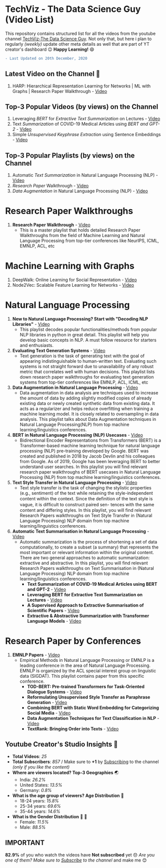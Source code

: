 # TechViz - The Data Science Guy (Video List)
This repository contains structured list for all the videos from the youtube channel [TechViz-The Data Science Guy](https://www.youtube.com/c/TechVizTheDataScienceGuy). Not only that, but here i plan to regularly _(weekly)_ update other meta details as well that are part of YT creator's dashboard :wink:   __Happy Learning!__ :smile: 

```diff
- Last Updated on 20th December, 2020
```

## Latest Video  on the Channel :partying_face:
1. HARP: Hierarchical Representation Learning for Networks | ML with Graphs | Research Paper Walkthrough - [Video](https://www.youtube.com/watch?v=7HJFa8Xct80)

## Top-3 Popular Videos (by views) on the Channel
1. Leveraging _BERT_ for _Extractive Text Summarization_ on Lectures - [Video](https://www.youtube.com/watch?v=JU6eSLsp6vI)
2. Text _Summarization_ of COVID-19 Medical Articles using _BERT and GPT-2_ - [Video](https://www.youtube.com/watch?v=kC5kP1dPAzc)
3. Simple _Unsupervised Keyphrase Extraction_ using Sentence Embeddings - [Video](https://www.youtube.com/watch?v=ykClwtoLER8)

## Top-3 Popular Playlists (by views) on the Channel
1. Automatic _Text Summarization_ in Natural Language Processing (NLP) - [Video](https://www.youtube.com/playlist?list=PLsAqq9lZFOtV8jYq3JlkqPQUN5QxcWq0f)
2. _Research Paper_ Walkthrough - [Video](https://www.youtube.com/playlist?list=PLsAqq9lZFOtWUz1WEoJ3GXw197LD7BxMc)
3. _Data Augmentation_ in Natural Language Processing (NLP) - [Video](https://www.youtube.com/playlist?list=PLsAqq9lZFOtUg63g_95OuV-R2GhV1UiIZ)

# Research Paper Walkthroughs
1. __Research Paper Walkthrough__ - [Video](https://www.youtube.com/playlist?list=PLsAqq9lZFOtWUz1WEoJ3GXw197LD7BxMc)
    * This is a master playlist that holds detailed Research Paper Walkthroughs from the field of Machine Learning and Natural Language Processing from top-tier conferences like NeurIPS, ICML, EMNLP, ACL, etc     
    
# Machine Learning with Graphs
1. DeepWalk: Online Learning for Social Representation - [Video](https://www.youtube.com/watch?v=-uJL_ANy1jc&list=PLsAqq9lZFOtU7tT6mDXX_fhv1R1-jGiYf&index=1)
2. Node2Vec: Scalable Feature Learning for Networks - [Video](https://www.youtube.com/watch?v=LpwGZG5j_q0&list=PLsAqq9lZFOtU7tT6mDXX_fhv1R1-jGiYf&index=2)

# Natural Language Processing
1. __New to Natural Language Processing? Start with "Decoding NLP Libraries"__ - [Video](https://www.youtube.com/playlist?list=PLsAqq9lZFOtUKvo2BIEOTfb1gqXd97P7B)
    * This playlist decodes popular functionalities/methods from popular NLP libraries in python in  great detail. This playlist will help you develop basic concepts in NLP. A must follow resource for starters and enthusiasts.
2. __Evaluating Text Generation Systems__ - [Video](https://www.youtube.com/playlist?list=PLsAqq9lZFOtXlzg5RNyV00ueE89PwnCbu)
    * Text generation is the task of generating text with the goal of appearing indistinguishable to human-written text. Evaluating such systems is not straight forward due to unavailability of any robust metric that correlates well with human decisions. This playlist lists down research paper walkthroughs for evaluating text generation systems from top-tier conferences like EMNLP, ACL, ICML, etc
3. __Data Augmentation in Natural Language Processing__ - [Video](https://www.youtube.com/playlist?list=PLsAqq9lZFOtUg63g_95OuV-R2GhV1UiIZ)
    * Data augmentation in data analysis are techniques used to increase the amount of data by adding slightly modified copies of already existing data or newly created synthetic data from existing data. It acts as a regularizer and helps reduce overfitting when training a machine learning model. It is closely related to oversampling in data analysis. This playlist talks about Data Augmentation techniques in Natural Language Processing(NLP) from top machine learning/linguistics conferences.
4. __BERT in Natural Language Processing (NLP) Usecases__ - [Video](https://www.youtube.com/playlist?list=PLsAqq9lZFOtX-WN8lldIOI7p-p0lBzjtY)
    * Bidirectional Encoder Representations from Transformers (BERT) is a Transformer-based machine learning technique for natural language processing (NLP) pre-training developed by Google. BERT was created and published in 2018 by Jacob Devlin and his colleagues from Google. As of 2019, Google has been leveraging BERT to better understand user searches. In this playlist you will find relevant research paper walkthroughs of BERT usecases in Natural Language Processing (NLP) from top machine learning/linguistics conferences.
5. __Text Style Transfer in Natural Language Processing__ - [Video](https://www.youtube.com/playlist?list=PLsAqq9lZFOtWrje_u_X6q5RrZacP4gNL2)
    * Text style transfer is the task of changing the stylistic properties (e.g., sentiment) of the text while retaining the style-independent content within the context. Since the deﬁnition of the text style is vague, it is difﬁcult to construct paired sen- tences with the same content and differing styles.  In this playlist, you will find relevant Research Papers walkthroughs on Text Style Transfer in (Natural Language Processing) NLP domain from top machine learning/linguistics conferences.
6. __Automatic Text Summarisation in Natural Language Processing__ - [Video](https://www.youtube.com/playlist?list=PLsAqq9lZFOtV8jYq3JlkqPQUN5QxcWq0f)
   * Automatic summarization is the process of shortening a set of data computationally, to create a subset (a summary) that represents the most important or relevant information within the original content. There are two general approaches to automatic summarization: extractive and abstractive.  In this playlist, you will find relevant Research Papers walkthroughs on Text Summarisation in (Natural Language Processing) NLP domain from top machine learning/linguistics conferences.
      * __Text Summarization of COVID-19 Medical Articles using BERT and GPT-2__ - [Video](https://www.youtube.com/watch?v=kC5kP1dPAzc&list=PLsAqq9lZFOtV8jYq3JlkqPQUN5QxcWq0f&index=1)
      * __Leveraging BERT for Extractive Text Summarization on Lectures__ - [Video](https://www.youtube.com/watch?v=JU6eSLsp6vI&list=PLsAqq9lZFOtV8jYq3JlkqPQUN5QxcWq0f&index=2)
      * __A Supervised Approach to Extractive Summarisation of Scientific Papers__ - [Video](https://www.youtube.com/watch?v=73uWfopdjoc&list=PLsAqq9lZFOtV8jYq3JlkqPQUN5QxcWq0f&index=3)
      * __Extractive & Abstractive Summarization with Transformer Language Models__ - [Video](https://www.youtube.com/watch?v=2IzXW3Ypks0&list=PLsAqq9lZFOtV8jYq3JlkqPQUN5QxcWq0f&index=4)    

# Research Paper by Conferences      
1. __EMNLP Papers__ - [Video](https://www.youtube.com/playlist?list=PLsAqq9lZFOtUy6sTkKJ-5WUsMGQZScYpM)
    * Empirical Methods in Natural Language Processing or EMNLP is a leading conference in the area of Natural Language Processing. EMNLP is organized by the ACL special interest group on linguistic data (SIGDAT). This playlist contains paper from this specific conference.
      * __TOD-BERT: Pre-trained Transformers for Task-Oriented Dialogue Systems__ - [Video](https://www.youtube.com/watch?v=z3Pe0cJUvO0&list=PLsAqq9lZFOtUy6sTkKJ-5WUsMGQZScYpM&index=1)
      * __Reformulating Unsupervised Style Transfer as Paraphrase Generation__ - [Video](https://www.youtube.com/watch?v=cjnk3PJljDs&list=PLsAqq9lZFOtUy6sTkKJ-5WUsMGQZScYpM&index=2)
      * __Combining BERT with Static Word Embedding for Categorizing Social Media__ - [Video](https://www.youtube.com/watch?v=VqlA_ALWQdM&list=PLsAqq9lZFOtUy6sTkKJ-5WUsMGQZScYpM&index=3)
      * __Data Augmentation Techniques for Text Classification in NLP__ - [Video](https://www.youtube.com/watch?v=-1unNLkwImw&list=PLsAqq9lZFOtUy6sTkKJ-5WUsMGQZScYpM&index=4)
      * __TextRank: Bringing Order into Texts__ - [Video](https://www.youtube.com/watch?v=2l6Fa767kEw&list=PLsAqq9lZFOtUy6sTkKJ-5WUsMGQZScYpM&index=5)

## Youtube Creator's Studio Insights  :movie_camera:
- __Total Videos__: _25_ 
- __Total Subscribers__: _857_ / Make sure to __+1__ by [Subscribing](https://www.youtube.com/channel/UCoz8NrwgL7U9535VNc0mRPA?sub_confirmation=1) to the channel _(only if you like the content)_
- __Where are viewers located? Top-3 Geographies__ :earth_asia:
  - India: _26.2%_
  - United States: _13.5%_
  - Germany: _0.8%_
- __What is the age group of viewers? Age Distribution__ :man:
  - 18-24 years: _15.8%_
  - 25-34 years: _69.6%_
  - 35-44 years: _14.6%_
- __What is the Gender Distribution__ :girl: :boy:
  - Female: _11.5%_
  - Male: _88.5%_
 
 ## IMPORTANT
 __82.9%__ of you who watch the videos have __Not subscribed__ yet :disappointed: _Are you one of them? Make sure to [Subscribe](https://www.youtube.com/channel/UCoz8NrwgL7U9535VNc0mRPA?sub_confirmation=1) to the channel_ and make me :blush:
